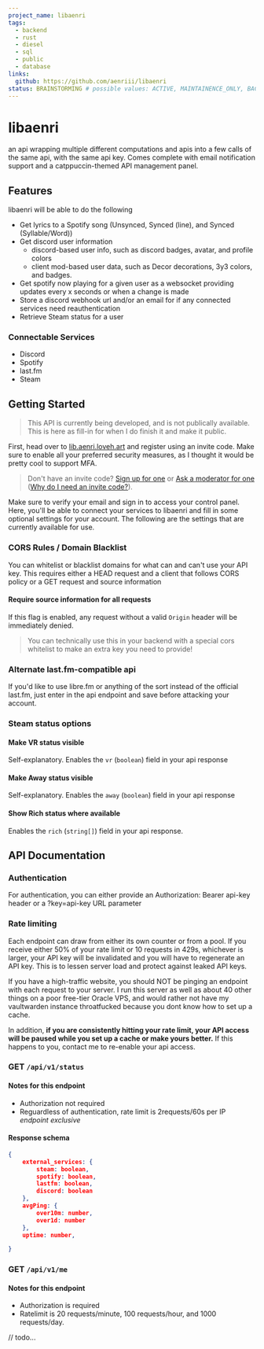 ```yaml
---
project_name: libaenri
tags:
  - backend
  - rust
  - diesel
  - sql
  - public
  - database
links:
  github: https://github.com/aenriii/libaenri
status: BRAINSTORMING # possible values: ACTIVE, MAINTAINENCE_ONLY, BACKBURNER, INACTIVE, FINISHED, BRAINSTORMING, NULL, ON_HOLD
---
```


# libaenri

an api wrapping multiple different computations and apis into a few calls of
the same api, with the same api key. Comes complete with email notification 
support and a catppuccin-themed API management panel.

## Features

libaenri will be able to do the following

- Get lyrics to a Spotify song (Unsynced, Synced (line), and Synced (Syllable/Word))
- Get discord user information
  - discord-based user info, such as discord badges, avatar, and profile colors
  - client mod-based user data, such as Decor decorations, 3y3 colors, and badges.
- Get spotify now playing for a given user as a websocket providing updates every x seconds or when a change is made
- Store a discord webhook url and/or an email for if any connected services need reauthentication
- Retrieve Steam status for a user

### Connectable Services

- Discord
- Spotify
- last.fm
- Steam

## Getting Started

> This API is currently being developed, and is not publically available. This is here as fill-in for when I do finish it and make it public.

First, head over to [lib.aenri.loveh.art](https://lib.aenri.loveh.art) and
register using an invite code. Make sure to enable all your preferred security
measures, as I thought it would be pretty cool to support MFA.
> Don't have an invite code? [Sign up for one]() or [Ask a moderator for one]() ([Why do I need an invite code?]()).

Make sure to verify your email and sign in to access your control panel. Here,
you'll be able to connect your services to libaenri and fill in some optional
settings for your account. The following are the settings that are currently
available for use.

### CORS Rules / Domain Blacklist
You can whitelist or blacklist domains for what can and can't use your API key.
This requires either a HEAD request and a client that follows CORS policy or a GET
request and source information

#### Require source information for all requests

If this flag is enabled, any request without a valid `Origin` header will be
immediately denied.

> You can technically use this in your backend with a special cors whitelist to make an extra key you need to provide!

### Alternate last.fm-compatible api

If you'd like to use libre.fm or anything of the sort instead of the official
last.fm, just enter in the api endpoint and save before attacking your
account.

### Steam status options

#### Make VR status visible

Self-explanatory. Enables the `vr` (`boolean`) field in your api response

#### Make Away status visible

Self-explanatory. Enables the `away` (`boolean`) field in your api response

#### Show Rich status where available

Enables the `rich` (`string[]`) field in your api response.

## API Documentation

### Authentication

For authentication, you can either provide an Authorization: Bearer api-key
header or a ?key=api-key URL parameter

### Rate limiting

Each endpoint can draw from either its own counter or from a pool. If you receive
either 50% of your rate limit or 10 requests in 429s, whichever is larger, your
API key will be invalidated and you will have to regenerate an API key. This is
to lessen server load and protect against leaked API keys.

If you have a high-traffic website, you should NOT be pinging an endpoint with 
each request to your server. I run this server as well as about 40 other things
on a poor free-tier Oracle VPS, and would rather not have my vaultwarden
instance throatfucked because you dont know how to set up a cache.

In addition, **if you are consistently hitting your rate limit, your API access**
**will be paused while you set up a cache or make yours better.** If this happens
to you, contact me to re-enable your api access.


### GET `/api/v1/status`

#### Notes for this endpoint
- Authorization not required
- Reguardless of authentication, rate limit is 2requests/60s per IP *endpoint exclusive*

#### Response schema

```json
{
    external_services: {
        steam: boolean,
        spotify: boolean,
        lastfm: boolean,
        discord: boolean
    },
    avgPing: {
        over10m: number,
        over1d: number
    },
    uptime: number,

}
```

### GET `/api/v1/me`

#### Notes for this endpoint
- Authorization is required
- Ratelimit is 20 requests/minute, 100 requests/hour, and 1000 requests/day. 

// todo...